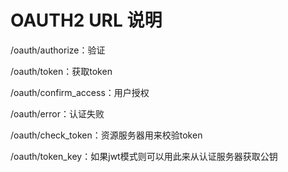 # OAUTH2 URL 说明
/oauth/authorize：验证

/oauth/token：获取token

/oauth/confirm_access：用户授权

/oauth/error：认证失败

/oauth/check_token：资源服务器用来校验token

/oauth/token_key：如果jwt模式则可以用此来从认证服务器获取公钥

